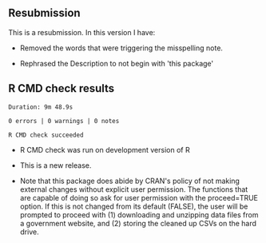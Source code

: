 ## Resubmission

This is a resubmission. In this version I have:

* Removed the words that were triggering the misspelling note.

* Rephrased the Description to not begin with 'this package'
  
## R CMD check results

    Duration: 9m 48.9s

    0 errors | 0 warnings | 0 notes
    
    R CMD check succeeded
    
* R CMD check was run on development version of R

* This is a new release.

* Note that this package does abide by CRAN's policy of not making external changes without explicit user permission. The functions that are capable of doing so ask for user permission with the proceed=TRUE option. If this is not changed from its default (FALSE), the user will be prompted to proceed with (1) downloading and unzipping data files from a government website, and (2) storing the cleaned up CSVs on the hard drive.
